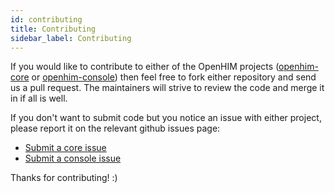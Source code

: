 ```yaml
---
id: contributing
title: Contributing
sidebar_label: Contributing
---
```


If you would like to contribute to either of the OpenHIM projects ([openhim-core](https://github.com/jembi/openhim-core-js) or [openhim-console](https://github.com/jembi/openhim-console)) then feel free to fork either repository and send us a pull request. The maintainers will strive to review the code and merge it in if all is well.

If you don't want to submit code but you notice an issue with either project, please report it on the relevant github issues page:

- [Submit a core issue](https://github.com/jembi/openhim-core-js/issues/new)
- [Submit a console issue](https://github.com/jembi/openhim-console/issues/new)

Thanks for contributing! :)
